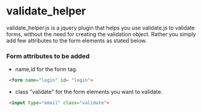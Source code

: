 # validate_helper 
  
  validate_helper.js is a jquery plugin that helps you use validate.js to validate forms, without the need for creating the validation object. Rather you simply add few attributes to the form elements as stated below.

### Form attributes to be added 

* name,id for the form tag. 
```html
 <form name="login" id= "login">
```
* class "validate" for the form elements you want to validate. 
```html
 <input type="email" class="validate">
```

